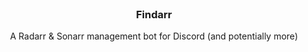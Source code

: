 
<br />
<h3 align="center">Findarr</h3>

<p align="center">
A Radarr & Sonarr management bot for Discord (and potentially more)
</p>

